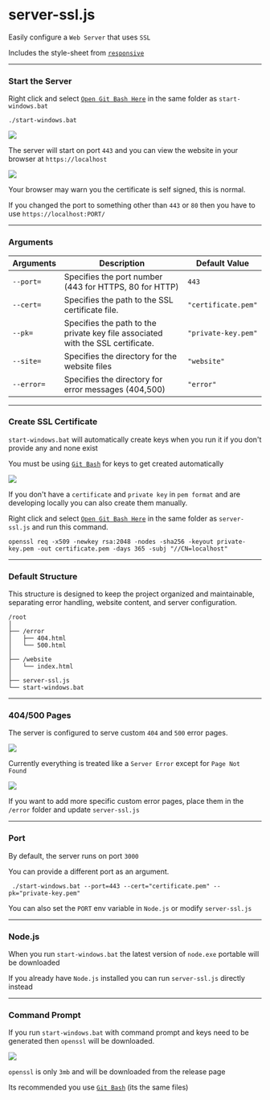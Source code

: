 # server-ssl.js

Easily configure a `Web Server` that uses `SSL`

Includes the style-sheet from [`responsive`](https://github.com/FirstTimeEZ/responsive)

--------

### Start the Server

Right click and select [`Open Git Bash Here`](https://git-scm.com/downloads/win) in the same folder as `start-windows.bat`

```
./start-windows.bat
```

![](https://i.imgur.com/WkLlML1.png)

The server will start on port `443` and you can view the website in your browser at `https://localhost`

![](https://i.imgur.com/4AeJ9Rs.png)

Your browser may warn you the certificate is self signed, this is normal.

If you changed the port to something other than `443` or `80` then you have to use `https://localhost:PORT/`

--------

### Arguments

| Arguments       | Description                                      | Default Value         |
|--------------|--------------------------------------------------|-----------------------|
| `--port=`    | Specifies the port number (443 for HTTPS, 80 for HTTP) | `443` |
| `--cert=`    | Specifies the path to the SSL certificate file. | `"certificate.pem"` |
| `--pk=`      | Specifies the path to the private key file associated with the SSL certificate. | `"private-key.pem"` |
| `--site=`    | Specifies the directory for the website files | `"website"` |
| `--error=`   | Specifies the directory for error messages (404,500) | `"error"` |

--------

### Create SSL Certificate

`start-windows.bat` will automatically create keys when you run it if you don't provide any and none exist

You must be using [`Git Bash`](https://git-scm.com/downloads/win) for keys to get created automatically

![](https://i.imgur.com/rXINeXI.png)

If you don't have a `certificate` and `private key` in `pem format` and are developing locally you can also create them manually.

Right click and select [`Open Git Bash Here`](https://git-scm.com/downloads/win) in the same folder as `server-ssl.js` and run this command.

```
openssl req -x509 -newkey rsa:2048 -nodes -sha256 -keyout private-key.pem -out certificate.pem -days 365 -subj "//CN=localhost"
```

--------

### Default Structure

This structure is designed to keep the project organized and maintainable, separating error handling, website content, and server configuration.

```
/root
│
├── /error
│   ├── 404.html
│   └── 500.html
│
├── /website
│   └── index.html
│
├── server-ssl.js
└── start-windows.bat
```

--------

### 404/500 Pages

The server is configured to serve custom `404` and `500` error pages. 

![](https://i.imgur.com/LvLnXMR.png)

Currently everything is treated like a `Server Error` except for `Page Not Found`

![](https://i.imgur.com/HJoNquS.png)

If you want to add more specific custom error pages, place them in the `/error` folder and update `server-ssl.js`

--------

### Port

By default, the server runs on port `3000`

You can provide a different port as an argument.

```
 ./start-windows.bat --port=443 --cert="certificate.pem" --pk="private-key.pem"
```

You can also set the `PORT` env variable in `Node.js` or modify `server-ssl.js`

--------

### Node.js

When you run `start-windows.bat` the latest version of `node.exe` portable will be downloaded

If you already have `Node.js` installed you can run `server-ssl.js` directly instead

--------

### Command Prompt

If you run `start-windows.bat` with command prompt and keys need to be generated then `openssl` will be downloaded.

![](https://i.imgur.com/COxLCaf.png)

`openssl` is only `3mb` and will be downloaded from the release page

Its recommended you use [`Git Bash`](https://git-scm.com/downloads/win) (its the same files)
